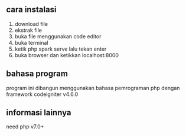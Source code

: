 ## cara instalasi
1. download file
2. ekstrak file
3. buka file menggunakan code editor
4. buka terminal
5. ketik php spark serve lalu tekan enter
6. buka browser dan ketikkan localhost:8000

## bahasa program
program ini dibangun menggunakan bahasa pemrograman php dengan framework codeigniter v4.6.0

## informasi lainnya 
need php v7.0+